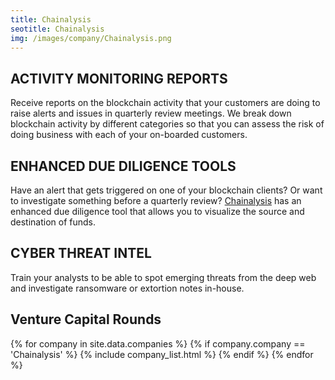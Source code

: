 ```yaml
---
title: Chainalysis
seotitle: Chainalysis
img: /images/company/Chainalysis.png
---
```


## ACTIVITY MONITORING REPORTS

Receive reports on the blockchain activity that your customers are doing to raise alerts and issues in quarterly review meetings. We break down blockchain activity by different categories so that you can assess the risk of doing business with each of your on-boarded customers.

## ENHANCED DUE DILIGENCE TOOLS

Have an alert that gets triggered on one of your blockchain clients? Or want to investigate something before a quarterly review? <a href="https://www.chainalysis.com/">Chainalysis</a> has an enhanced due diligence tool that allows you to visualize the source and destination of funds.

## CYBER THREAT INTEL

Train your analysts to be able to spot emerging threats from the deep web and investigate ransomware or extortion notes in-house.

## Venture Capital Rounds

{% for company in site.data.companies %}
{% if company.company == 'Chainalysis' %}
{% include company_list.html %}
{% endif %}
{% endfor %}